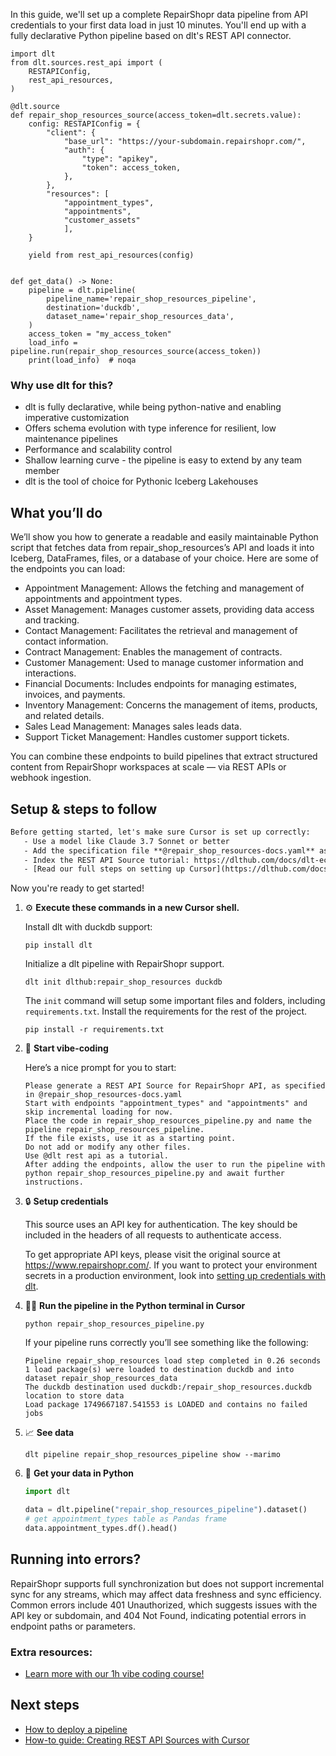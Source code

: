 In this guide, we'll set up a complete RepairShopr data pipeline from API credentials to your first data load in just 10 minutes. You'll end up with a fully declarative Python pipeline based on dlt's REST API connector.

```python-outcome
import dlt
from dlt.sources.rest_api import (
    RESTAPIConfig,
    rest_api_resources,
)

@dlt.source
def repair_shop_resources_source(access_token=dlt.secrets.value):
    config: RESTAPIConfig = {
        "client": {
            "base_url": "https://your-subdomain.repairshopr.com/",
            "auth": {
                "type": "apikey",
                "token": access_token,
            },
        },
        "resources": [
            "appointment_types",
            "appointments",
            "customer_assets"
            ],
    }

    yield from rest_api_resources(config)


def get_data() -> None:
    pipeline = dlt.pipeline(
        pipeline_name='repair_shop_resources_pipeline',
        destination='duckdb',
        dataset_name='repair_shop_resources_data', 
    )
    access_token = "my_access_token"
    load_info = pipeline.run(repair_shop_resources_source(access_token))
    print(load_info)  # noqa
```

### Why use dlt for this?

- dlt is fully declarative, while being python-native and enabling imperative customization
- Offers schema evolution with type inference for resilient, low maintenance pipelines
- Performance and scalability control
- Shallow learning curve - the pipeline is easy to extend by any team member
- dlt is the tool of choice for Pythonic Iceberg Lakehouses

## What you’ll do

We’ll show you how to generate a readable and easily maintainable Python script that fetches data from repair_shop_resources’s API and loads it into Iceberg, DataFrames, files, or a database of your choice. Here are some of the endpoints you can load:

- Appointment Management: Allows the fetching and management of appointments and appointment types.
- Asset Management: Manages customer assets, providing data access and tracking.
- Contact Management: Facilitates the retrieval and management of contact information.
- Contract Management: Enables the management of contracts.
- Customer Management: Used to manage customer information and interactions.
- Financial Documents: Includes endpoints for managing estimates, invoices, and payments.
- Inventory Management: Concerns the management of items, products, and related details.
- Sales Lead Management: Manages sales leads data.
- Support Ticket Management: Handles customer support tickets.

You can combine these endpoints to build pipelines that extract structured content from RepairShopr workspaces at scale — via REST APIs or webhook ingestion.

## Setup & steps to follow

```default
Before getting started, let's make sure Cursor is set up correctly:
   - Use a model like Claude 3.7 Sonnet or better
   - Add the specification file **@repair_shop_resources-docs.yaml** as context
   - Index the REST API Source tutorial: https://dlthub.com/docs/dlt-ecosystem/verified-sources/rest_api/ and add it to context as **@dlt rest api**
   - [Read our full steps on setting up Cursor](https://dlthub.com/docs/dlt-ecosystem/llm-tooling/cursor-restapi#23-configuring-cursor-with-documentation)
```

Now you're ready to get started! 

1. ⚙️ **Execute these commands in a new Cursor shell.**
    
    Install dlt with duckdb support:
    ```shell
    pip install dlt
    ```

    Initialize a dlt pipeline with RepairShopr support.
    ```shell
    dlt init dlthub:repair_shop_resources duckdb
    ```

    The `init` command will setup some important files and folders, including `requirements.txt`. Install the requirements for the rest of the project.
    ```shell
    pip install -r requirements.txt
    ```
    
2. 🤠 **Start vibe-coding**
    
    Here’s a nice prompt for you to start: 
    
    ```prompt
    Please generate a REST API Source for RepairShopr API, as specified in @repair_shop_resources-docs.yaml 
    Start with endpoints "appointment_types" and "appointments" and skip incremental loading for now. 
    Place the code in repair_shop_resources_pipeline.py and name the pipeline repair_shop_resources_pipeline. 
    If the file exists, use it as a starting point. 
    Do not add or modify any other files. 
    Use @dlt rest api as a tutorial. 
    After adding the endpoints, allow the user to run the pipeline with python repair_shop_resources_pipeline.py and await further instructions.
    ```

    
3. 🔒 **Setup credentials** 
    
    This source uses an API key for authentication. The key should be included in the headers of all requests to authenticate access.
    
    To get appropriate API keys, please visit the original source at https://www.repairshopr.com/.
    If you want to protect your environment secrets in a production environment, look into [setting up credentials with dlt](https://dlthub.com/docs/walkthroughs/add_credentials).
    
4. 🏃‍♀️ **Run the pipeline in the Python terminal in Cursor**
    
    ```shell
    python repair_shop_resources_pipeline.py
    ```
    
    If your pipeline runs correctly you’ll see something like the following:
    
    ```shell
    Pipeline repair_shop_resources load step completed in 0.26 seconds
    1 load package(s) were loaded to destination duckdb and into dataset repair_shop_resources_data
    The duckdb destination used duckdb:/repair_shop_resources.duckdb location to store data
    Load package 1749667187.541553 is LOADED and contains no failed jobs
    ```
    
5. 📈 **See data**
    
    ```shell
    dlt pipeline repair_shop_resources_pipeline show --marimo
    ```
    
6. 🐍 **Get your data in Python**
    
    ```python
    import dlt

   data = dlt.pipeline("repair_shop_resources_pipeline").dataset()
   # get appointment_types table as Pandas frame
   data.appointment_types.df().head()
    ```

## Running into errors?

RepairShopr supports full synchronization but does not support incremental sync for any streams, which may affect data freshness and sync efficiency. Common errors include 401 Unauthorized, which suggests issues with the API key or subdomain, and 404 Not Found, indicating potential errors in endpoint paths or parameters.

### Extra resources:

- [Learn more with our 1h vibe coding course!](https://www.youtube.com/watch?v=GGid70rnJuM)

## Next steps

- [How to deploy a pipeline](https://dlthub.com/docs/walkthroughs/deploy-a-pipeline)
- [How-to guide: Creating REST API Sources with Cursor](https://dlthub.com/docs/dlt-ecosystem/llm-tooling/cursor-restapi)